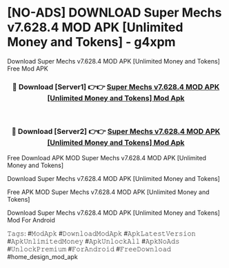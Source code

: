 # [NO-ADS] DOWNLOAD Super Mechs v7.628.4 MOD APK [Unlimited Money and Tokens] - g4xpm
Download Super Mechs v7.628.4 MOD APK [Unlimited Money and Tokens] Free Mod APK

<div align="center">
<h3>🔴 Download [Server1] 👉👉 <a href="https://apk-comot.site?title=Super_Mechs_v7.628.4_MOD_APK_[Unlimited_Money_and_Tokens]">Super Mechs v7.628.4 MOD APK [Unlimited Money and Tokens] Mod Apk</a></h3><br>

<h3>🔴 Download [Server2] 👉👉 <a href="https://apk-comot.site?title=Super_Mechs_v7.628.4_MOD_APK_[Unlimited_Money_and_Tokens]">Super Mechs v7.628.4 MOD APK [Unlimited Money and Tokens] Mod Apk</a></h3>
</div>


Free Download APK MOD Super Mechs v7.628.4 MOD APK [Unlimited Money and Tokens]

Download Super Mechs v7.628.4 MOD APK [Unlimited Money and Tokens] 

Free APK MOD Super Mechs v7.628.4 MOD APK [Unlimited Money and Tokens] 

Download Super Mechs v7.628.4 MOD APK [Unlimited Money and Tokens] Mod For Android

𝚃𝚊𝚐𝚜: #𝙼𝚘𝚍𝙰𝚙𝚔 #𝙳𝚘𝚠𝚗𝚕𝚘𝚊𝚍𝙼𝚘𝚍𝙰𝚙𝚔 #𝙰𝚙𝚔𝙻𝚊𝚝𝚎𝚜𝚝𝚅𝚎𝚛𝚜𝚒𝚘𝚗 #𝙰𝚙𝚔𝚄𝚗𝚕𝚒𝚖𝚒𝚝𝚎𝚍𝙼𝚘𝚗𝚎𝚢 #𝙰𝚙𝚔𝚄𝚗𝚕𝚘𝚌𝚔𝙰𝚕𝚕 #𝙰𝚙𝚔𝙽𝚘𝙰𝚍𝚜 #𝚄𝚗𝚕𝚘𝚌𝚔𝙿𝚛𝚎𝚖𝚒𝚞𝚖 #𝙵𝚘𝚛𝙰𝚗𝚍𝚛𝚘𝚒𝚍 #𝙵𝚛𝚎𝚎𝙳𝚘𝚠𝚗𝚕𝚘𝚊𝚍 #home_design_mod_apk